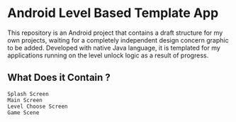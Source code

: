 # Android Level Based Template App
This repository is an Android project that contains a draft structure for my own projects, waiting for a completely independent design concern graphic to be added. Developed with native Java language, it is templated for my applications running on the level unlock logic as a result of progress.

## What Does it Contain ?
```
Splash Screen
Main Screen
Level Choose Screen
Game Scene
```




